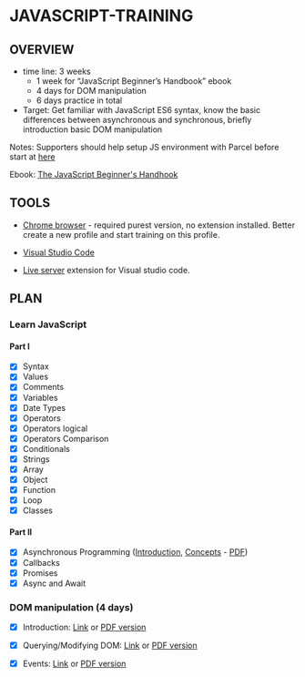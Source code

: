 # JAVASCRIPT-TRAINING

## OVERVIEW
- time line: 3 weeks
    - 1 week for “JavaScript Beginner’s Handbook” ebook
    - 4 days for DOM manipulation
    - 6 days practice in total
- Target: Get familiar with JavaScript ES6 syntax, know the basic differences between asynchronous and synchronous, briefly introduction basic DOM manipulation

Notes: Supporters should help setup JS environment with Parcel before start at [here](https://parceljs.org/)

Ebook: [The JavaScript Beginner's Handhook](https://drive.google.com/file/d/11v0gbhKB8vuIo2Khk84HxFHNS88e5EKt/view?usp=sharing)

## TOOLS
- [Chrome browser](https://www.google.com/chrome/) - required purest version, no extension installed. Better create a new profile and start training on this profile.
- [Visual Studio Code](https://code.visualstudio.com/)

- [Live server](https://marketplace.visualstudio.com/items?itemName=ritwickdey.LiveServer) extension for Visual studio code.

## PLAN

### Learn JavaScript

#### Part I

- [x] Syntax
 - [x] Values
 - [x] Comments
 - [x] Variables
 - [x] Date Types
 - [x] Operators
 - [x] Operators logical
 - [x] Operators Comparison
 - [x] Conditionals
 - [x] Strings
- [x] Array
- [x] Object
- [x] Function
- [x] Loop
- [x] Classes

#### Part II

- [x] Asynchronous Programming ([Introduction](https://www.pluralsight.com/guides/introduction-to-asynchronous-javascript), [Concepts](https://scotch.io/courses/10-need-to-know-javascript-concepts/callbacks-promises-and-async) - [PDF](https://drive.google.com/open?id=1-mVzI8-TVJ90JUa48fMpe6V-ymXlR1oP))
- [x] Callbacks
- [x] Promises
- [x] Async and Await

### DOM manipulation (4 days)

- [x] Introduction: [Link](https://www.digitalocean.com/community/tutorials/introduction-to-the-dom) or [PDF version](https://drive.google.com/open?id=1GAKFRE5J3H_lfjMWouv0B0JGkOB0kW4j)
- [x] Querying/Modifying DOM: [Link](https://www.digitalocean.com/community/tutorials/how-to-modify-attributes-classes-and-styles-in-the-dom) or [PDF version](https://drive.google.com/open?id=1R1dIJGSXqke6KrolDPbqJVkg1_IkPD60)
- [x] Events: [Link](https://www.digitalocean.com/community/tutorials/understanding-events-in-javascript) or [PDF version](https://drive.google.com/open?id=1wR598xMbVLke42t8S-vfC3y5TIb-uybI)



